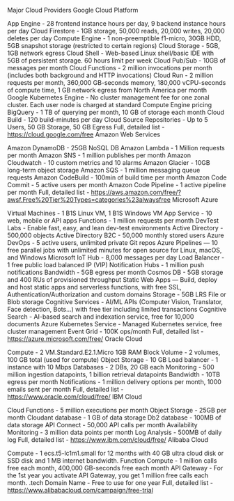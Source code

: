 Major Cloud Providers
Google Cloud Platform

App Engine - 28 frontend instance hours per day, 9 backend instance hours per day
Cloud Firestore - 1GB storage, 50,000 reads, 20,000 writes, 20,000 deletes per day
Compute Engine - 1 non-preemptible f1-micro, 30GB HDD, 5GB snapshot storage (restricted to certain regions)
Cloud Storage - 5GB, 1GB network egress
Cloud Shell - Web-based Linux shell/basic IDE with 5GB of persistent storage. 60 hours limit per week
Cloud Pub/Sub - 10GB of messages per month
Cloud Functions - 2 million invocations per month (includes both background and HTTP invocations)
Cloud Run - 2 million requests per month, 360,000 GB-seconds memory, 180,000 vCPU-seconds of compute time, 1 GB network egress from North America per month
Google Kubernetes Engine - No cluster management fee for one zonal cluster. Each user node is charged at standard Compute Engine pricing
BigQuery - 1 TB of querying per month, 10 GB of storage each month
Cloud Build - 120 build-minutes per day
Cloud Source Repositories - Up to 5 Users, 50 GB Storage, 50 GB Egress
Full, detailed list - https://cloud.google.com/free
Amazon Web Services

Amazon DynamoDB - 25GB NoSQL DB
Amazon Lambda - 1 Million requests per month
Amazon SNS - 1 million publishes per month
Amazon Cloudwatch - 10 custom metrics and 10 alarms
Amazon Glacier - 10GB long-term object storage
Amazon SQS - 1 million messaging queue requests
Amazon CodeBuild - 100min of build time per month
Amazon Code Commit - 5 active users per month
Amazon Code Pipeline - 1 active pipeline per month
Full, detailed list - https://aws.amazon.com/free/?awsf.Free%20Tier%20Types=categories%23alwaysfree
Microsoft Azure

Virtual Machines - 1 B1S Linux VM, 1 B1S Windows VM
App Service - 10 web, mobile or API apps
Functions - 1 million requests per month
DevTest Labs - Enable fast, easy, and lean dev-test environments
Active Directory - 500,000 objects
Active Directory B2C - 50,000 monthly stored users
Azure DevOps - 5 active users, unlimited private Git repos
Azure Pipelines — 10 free parallel jobs with unlimited minutes for open source for Linux, macOS, and Windows
Microsoft IoT Hub - 8,000 messages per day
Load Balancer - 1 free public load balanced IP (VIP)
Notification Hubs - 1 million push notifications
Bandwidth - 5GB egress per month
Cosmos DB - 5GB storage and 400 RUs of provisioned throughput
Static Web Apps — Build, deploy and host static apps and serverless functions, with free SSL, Authentication/Authorization and custom domains
Storage - 5GB LRS File or Blob storage
Cognitive Services - AI/ML APIs (Computer Vision, Translator, Face detection, Bots...) with free tier including limited transactions
Cognitive Search - AI-based search and indexation service, free for 10,000 documents
Azure Kubernetes Service - Managed Kubernetes service, free cluster management
Event Grid - 100K ops/month
Full, detailed list - https://azure.microsoft.com/free/
Oracle Cloud

Compute - 2 VM.Standard.E2.1.Micro 1GB RAM
Block Volume - 2 volumes, 100 GB total (used for compute)
Object Storage - 10 GB
Load balancer - 1 instance with 10 Mbps
Databases - 2 DBs, 20 GB each
Monitoring - 500 million ingestion datapoints, 1 billion retrieval datapoints
Bandwidth - 10TB egress per month
Notifications - 1 million delivery options per month, 1000 emails sent per month
Full, detailed list - https://www.oracle.com/cloud/free/
IBM Cloud

Cloud Functions - 5 million executions per month
Object Storage - 25GB per month
Cloudant database - 1 GB of data storage
Db2 database - 100MB of data storage
API Connect - 50,000 API calls per month
Availability Monitoring - 3 million data points per month
Log Analysis - 500MB of daily log
Full, detailed list - https://www.ibm.com/cloud/free/
Alibaba Cloud

Compute - 1 ecs.t5-lc1m1.small for 12 months with 40 GB ultra cloud disk or SSD disk and 1 MB internet bandwidth.
Function Compute - 1 million calls free each month, 400,000 GB-seconds free each month
API Gateway - For the 1st year you activate API Gateway, you get 1 million free calls each month.
.tech Domain Name - Free to use for one year
Full, detailed list - https://www.alibabacloud.com/campaign/free-trial
